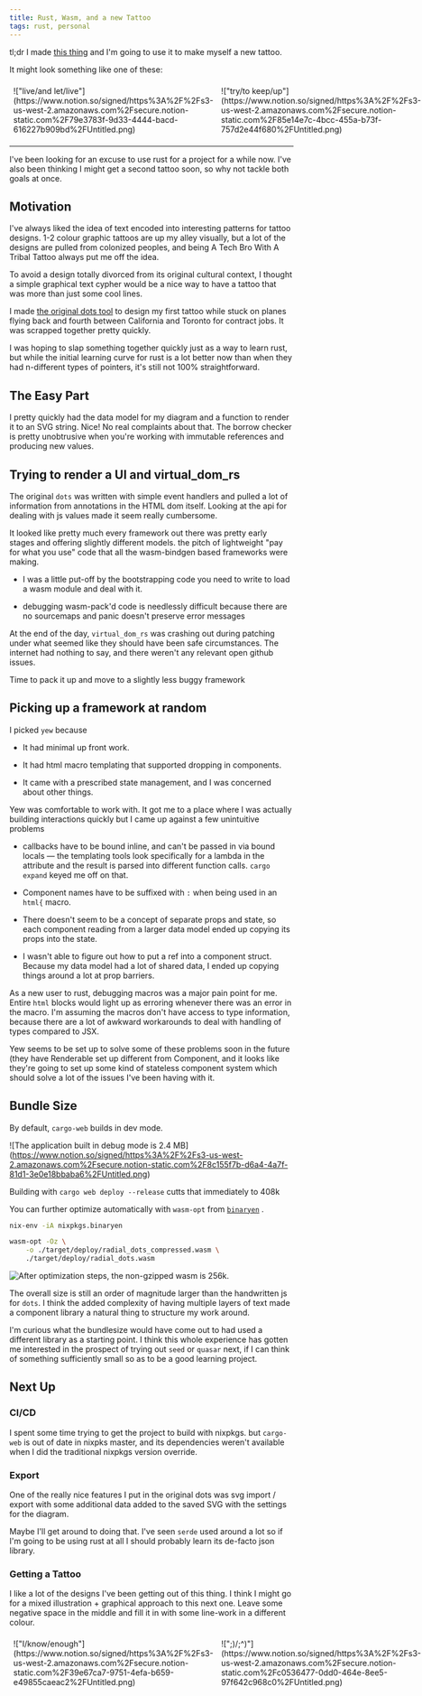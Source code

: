 ```yaml
---
title: Rust, Wasm, and a new Tattoo
tags: rust, personal
---
```


tl;dr I made [this thing](http://huang-hobbs.co/radial-dots) and I'm going to use it to make myself a new tattoo.

It might look something like one of these:

<section class="columnSplit" style="display:flex;"><section style="flex: 0.3333333333333333; padding: 0.5em">
!["live/and let/live"](https://www.notion.so/signed/https%3A%2F%2Fs3-us-west-2.amazonaws.com%2Fsecure.notion-static.com%2F79e3783f-9d33-4444-bacd-616227b909bd%2FUntitled.png)

</section>
<section style="flex: 0.3333333333333334; padding: 0.5em">
!["try/to keep/up"](https://www.notion.so/signed/https%3A%2F%2Fs3-us-west-2.amazonaws.com%2Fsecure.notion-static.com%2F85e14e7c-4bcc-455a-b73f-757d2e44f680%2FUntitled.png)

</section>
<section style="flex: 0.3333333333333333; padding: 0.5em">
!["?/aurora/borealis"](https://www.notion.so/signed/https%3A%2F%2Fs3-us-west-2.amazonaws.com%2Fsecure.notion-static.com%2Fe1d24bf2-6003-425c-baf5-aa0d1d4ce90e%2FUntitled.png)

</section></section>

---

I've been looking for an excuse to use rust for a project for a while now. I've also been thinking I might get a second tattoo soon, so why not tackle both goals at once.

## Motivation

I've always liked the idea of text encoded into interesting patterns for tattoo designs. 1-2 colour graphic tattoos are up my alley visually, but a lot of the designs are pulled from colonized peoples, and being A Tech Bro With A Tribal Tattoo always put me off the idea.

To avoid a design totally divorced from its original cultural context, I thought a simple graphical text cypher would be a nice way to have a tattoo that was more than just some cool lines.

I made [the original dots tool](http://huang-hobbs.co/dots/) to design my first tattoo while stuck on planes flying back and fourth between California and Toronto for contract jobs. It was scrapped together pretty quickly.

I was hoping to slap something together quickly just as a way to learn rust, but while the initial learning curve for rust is a lot better now than when they had n-different types of pointers, it's still not 100% straightforward.

## The Easy Part

I pretty quickly had the data model for my diagram and a function to render it to an SVG string. Nice! No real complaints about that. The borrow checker is pretty unobtrusive when you're working with immutable references and producing new values.

## Trying to render a UI and virtual_dom_rs

The original `dots` was written with simple event handlers and pulled a lot of information from annotations in the HTML dom itself. Looking at the api for dealing with js values made it seem really cumbersome.

It looked like pretty much every framework out there was pretty early stages and offering slightly different models. the pitch of lightweight "pay for what you use" code that all the wasm-bindgen based frameworks were making.

- I was a little put-off by the bootstrapping code you need to write to load a wasm module and deal with it.

* debugging wasm-pack'd code is needlessly difficult because there are no sourcemaps and panic doesn't preserve error messages

At the end of the day, `virtual_dom_rs` was crashing out during patching under what seemed like they should have been safe circumstances. The internet had nothing to say, and there weren't any relevant open github issues.

Time to pack it up and move to a slightly less buggy framework

## Picking up a framework at random

I picked `yew` because

- It had minimal up front work.

* It had html macro templating that supported dropping in components.

- It came with a prescribed state management, and I was concerned about other things.

Yew was comfortable to work with. It got me to a place where I was actually building interactions quickly but I came up against a few unintuitive problems

- callbacks have to be bound inline, and can't be passed in via bound locals — the templating tools look specifically for a lambda in the attribute and the result is parsed into different function calls. `cargo expand` keyed me off on that.

* Component names have to be suffixed with `:` when being used in an `html{` macro.

- There doesn't seem to be a concept of separate props and state, so each component reading from a larger data model ended up copying its props into the state.

* I wasn't able to figure out how to put a ref into a component struct. Because my data model had a lot of shared data, I ended up copying things around a lot at prop barriers.

As a new user to rust, debugging macros was a major pain point for me. Entire `html` blocks would light up as erroring whenever there was an error in the macro. I'm assuming the macros don't have access to type information, because there are a lot of awkward workarounds to deal with handling of types compared to JSX.

Yew seems to be set up to solve some of these problems soon in the future (they have Renderable set up different from Component, and it looks like they're going to set up some kind of stateless component system which should solve a lot of the issues I've been having with it.

## Bundle Size

By default, `cargo-web` builds in dev mode.

![The application built in debug mode is 2.4 MB\](https://www.notion.so/signed/https%3A%2F%2Fs3-us-west-2.amazonaws.com%2Fsecure.notion-static.com%2F8c155f7b-d6a4-4a7f-81d1-3e0e18bbaba6%2FUntitled.png)

Building with `cargo web deploy --release` cutts that immediately to 408k

You can further optimize automatically with `wasm-opt` from [`binaryen`](https://github.com/WebAssembly/binaryen) .

```Bash
nix-env -iA nixpkgs.binaryen

wasm-opt -Oz \
    -o ./target/deploy/radial_dots_compressed.wasm \
    ./target/deploy/radial_dots.wasm
```

![After optimization steps, the non-gzipped wasm is 256k.](https://www.notion.so/signed/https%3A%2F%2Fs3-us-west-2.amazonaws.com%2Fsecure.notion-static.com%2Ffd487727-c48f-484b-9071-5a8a5d448b5d%2FUntitled.png)

The overall size is still an order of magnitude larger than the handwritten js for `dots`. I think the added complexity of having multiple layers of text made a component library a natural thing to structure my work around.

I'm curious what the bundlesize would have come out to had used a different library as a starting point. I think this whole experience has gotten me interested in the prospect of trying out `seed` or `quasar` next, if I can think of something sufficiently small so as to be a good learning project.

## Next Up

### CI/CD

I spent some time trying to get the project to build with nixpkgs. but `cargo-web` is out of date in nixpks master, and its dependencies weren't available when I did the traditional nixpkgs version override.

### Export

One of the really nice features I put in the original dots was svg import / export with some additional data added to the saved SVG with the settings for the diagram.

Maybe I'll get around to doing that. I've seen `serde` used around a lot so if I'm going to be using rust at all I should probably learn its de-facto json library.

### Getting a Tattoo

I like a lot of the designs I've been getting out of this thing. I think I might go for a mixed illustration + graphical approach to this next one. Leave some negative space in the middle and fill it in with some line-work in a different colour.

<section class="columnSplit" style="display:flex;"><section style="flex: 0.33333333333333337; padding: 0.5em">
!["I/know/enough"](https://www.notion.so/signed/https%3A%2F%2Fs3-us-west-2.amazonaws.com%2Fsecure.notion-static.com%2F39e67ca7-9751-4efa-b659-e49855caeac2%2FUntitled.png)

</section>
<section style="flex: 0.33333333333333337; padding: 0.5em">
![";)/;^)"](https://www.notion.so/signed/https%3A%2F%2Fs3-us-west-2.amazonaws.com%2Fsecure.notion-static.com%2Fc0536477-0dd0-464e-8ee5-97f642c968c0%2FUntitled.png)

</section>
<section style="flex: 0.3333333333333333; padding: 0.5em">
!["sugar/oh/honey/honey"](https://www.notion.so/signed/https%3A%2F%2Fs3-us-west-2.amazonaws.com%2Fsecure.notion-static.com%2F1fbc88d9-e465-4da0-9cd5-7eff2c788cec%2FUntitled.png)

</section></section>
